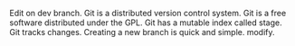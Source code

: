 Edit on dev branch.
Git is a distributed version control system.
Git is a free software distributed under the GPL.
Git has a mutable index called stage.
Git tracks changes.
Creating a new branch is quick and simple.
modify.
